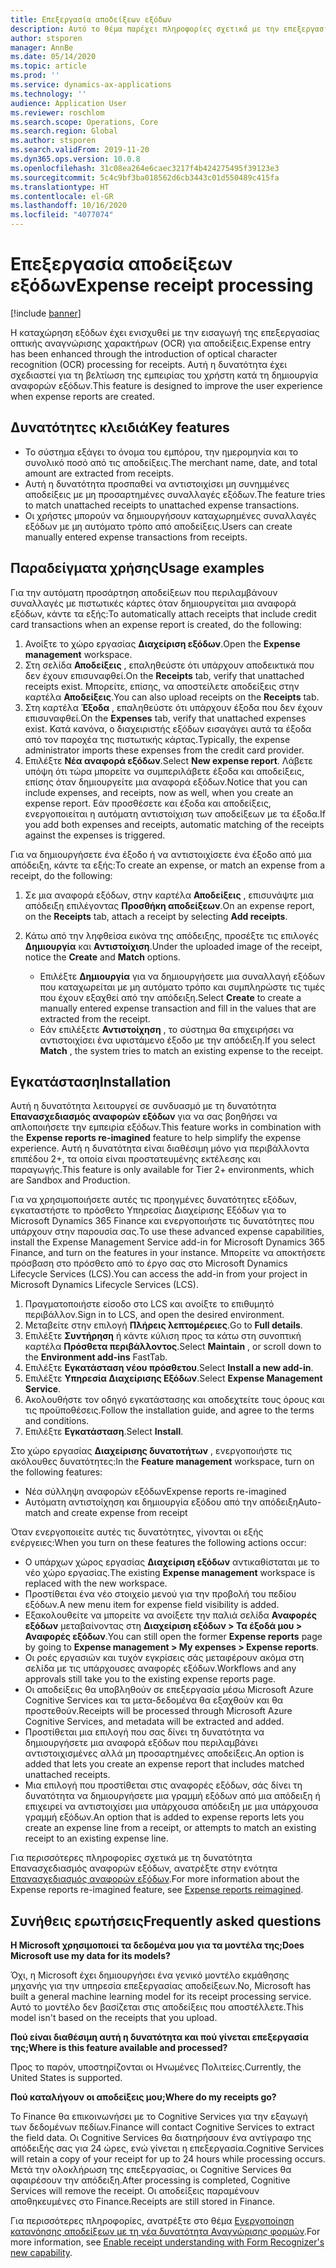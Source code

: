 ```yaml
---
title: Επεξεργασία αποδείξεων εξόδων
description: Αυτό το θέμα παρέχει πληροφορίες σχετικά με την επεξεργασία οπτικής αναγνώρισης χαρακτήρων (OCR) για αποδείξεις. Αυτή η δυνατότητα έχει σχεδιαστεί για τη βελτίωση της εμπειρίας του χρήστη κατά τη δημιουργία αναφορών εξόδων στο Microsoft Dynamics 365 Finance.
author: stsporen
manager: AnnBe
ms.date: 05/14/2020
ms.topic: article
ms.prod: ''
ms.service: dynamics-ax-applications
ms.technology: ''
audience: Application User
ms.reviewer: roschlom
ms.search.scope: Operations, Core
ms.search.region: Global
ms.author: stsporen
ms.search.validFrom: 2019-11-20
ms.dyn365.ops.version: 10.0.8
ms.openlocfilehash: 31c08ea264e6caec3217f4b424275495f39123e3
ms.sourcegitcommit: 5c4c9bf3ba018562d6cb3443c01d550489c415fa
ms.translationtype: HT
ms.contentlocale: el-GR
ms.lasthandoff: 10/16/2020
ms.locfileid: "4077074"
---
```

# <a name="expense-receipt-processing"></a><span data-ttu-id="ad7d4-104">Επεξεργασία αποδείξεων εξόδων</span><span class="sxs-lookup"><span data-stu-id="ad7d4-104">Expense receipt processing</span></span>

[!include [banner](../includes/banner.md)]

<span data-ttu-id="ad7d4-105">Η καταχώρηση εξόδων έχει ενισχυθεί με την εισαγωγή της επεξεργασίας οπτικής αναγνώρισης χαρακτήρων (OCR) για αποδείξεις.</span><span class="sxs-lookup"><span data-stu-id="ad7d4-105">Expense entry has been enhanced through the introduction of optical character recognition (OCR) processing for receipts.</span></span> <span data-ttu-id="ad7d4-106">Αυτή η δυνατότητα έχει σχεδιαστεί για τη βελτίωση της εμπειρίας του χρήστη κατά τη δημιουργία αναφορών εξόδων.</span><span class="sxs-lookup"><span data-stu-id="ad7d4-106">This feature is designed to improve the user experience when expense reports are created.</span></span>

## <a name="key-features"></a><span data-ttu-id="ad7d4-107">Δυνατότητες κλειδιά</span><span class="sxs-lookup"><span data-stu-id="ad7d4-107">Key features</span></span>

- <span data-ttu-id="ad7d4-108">Το σύστημα εξάγει το όνομα του εμπόρου, την ημερομηνία και το συνολικό ποσό από τις αποδείξεις.</span><span class="sxs-lookup"><span data-stu-id="ad7d4-108">The merchant name, date, and total amount are extracted from receipts.</span></span>
- <span data-ttu-id="ad7d4-109">Αυτή η δυνατότητα προσπαθεί να αντιστοιχίσει μη συνημμένες αποδείξεις με μη προσαρτημένες συναλλαγές εξόδων.</span><span class="sxs-lookup"><span data-stu-id="ad7d4-109">The feature tries to match unattached receipts to unattached expense transactions.</span></span>
- <span data-ttu-id="ad7d4-110">Οι χρήστες μπορούν να δημιουργήσουν καταχωρημένες συναλλαγές εξόδων με μη αυτόματο τρόπο από αποδείξεις.</span><span class="sxs-lookup"><span data-stu-id="ad7d4-110">Users can create manually entered expense transactions from receipts.</span></span>

## <a name="usage-examples"></a><span data-ttu-id="ad7d4-111">Παραδείγματα χρήσης</span><span class="sxs-lookup"><span data-stu-id="ad7d4-111">Usage examples</span></span>

<span data-ttu-id="ad7d4-112">Για την αυτόματη προσάρτηση αποδείξεων που περιλαμβάνουν συναλλαγές με πιστωτικές κάρτες όταν δημιουργείται μια αναφορά εξόδων, κάντε τα εξής:</span><span class="sxs-lookup"><span data-stu-id="ad7d4-112">To automatically attach receipts that include credit card transactions when an expense report is created, do the following:</span></span>

  1. <span data-ttu-id="ad7d4-113">Ανοίξτε το χώρο εργασίας **Διαχείριση εξόδων**.</span><span class="sxs-lookup"><span data-stu-id="ad7d4-113">Open the **Expense management** workspace.</span></span>
  2. <span data-ttu-id="ad7d4-114">Στη σελίδα **Αποδείξεις** , επαληθεύστε ότι υπάρχουν αποδεικτικά που δεν έχουν επισυναφθεί.</span><span class="sxs-lookup"><span data-stu-id="ad7d4-114">On the **Receipts** tab, verify that unattached receipts exist.</span></span> <span data-ttu-id="ad7d4-115">Μπορείτε, επίσης, να αποστείλετε αποδείξεις στην καρτέλα **Αποδείξεις**.</span><span class="sxs-lookup"><span data-stu-id="ad7d4-115">You can also upload receipts on the **Receipts** tab.</span></span>
  3. <span data-ttu-id="ad7d4-116">Στη καρτέλα **Έξοδα** , επαληθεύστε ότι υπάρχουν έξοδα που δεν έχουν επισυναφθεί.</span><span class="sxs-lookup"><span data-stu-id="ad7d4-116">On the **Expenses** tab, verify that unattached expenses exist.</span></span> <span data-ttu-id="ad7d4-117">Κατά κανόνα, ο διαχειριστής εξόδων εισαγάγει αυτά τα έξοδα από τον παροχέα της πιστωτικής κάρτας.</span><span class="sxs-lookup"><span data-stu-id="ad7d4-117">Typically, the expense administrator imports these expenses from the credit card provider.</span></span>
  4. <span data-ttu-id="ad7d4-118">Επιλέξτε **Νέα αναφορά εξόδων**.</span><span class="sxs-lookup"><span data-stu-id="ad7d4-118">Select **New expense report**.</span></span> <span data-ttu-id="ad7d4-119">Λάβετε υπόψη ότι τώρα μπορείτε να συμπεριλάβετε έξοδα και αποδείξεις, επίσης όταν δημιουργείτε μια αναφορά εξόδων.</span><span class="sxs-lookup"><span data-stu-id="ad7d4-119">Notice that you can include expenses, and receipts, now as well, when you create an expense report.</span></span> <span data-ttu-id="ad7d4-120">Εάν προσθέσετε και έξοδα και αποδείξεις, ενεργοποιείται η αυτόματη αντιστοίχιση των αποδείξεων με τα έξοδα.</span><span class="sxs-lookup"><span data-stu-id="ad7d4-120">If you add both expenses and receipts, automatic matching of the receipts against the expenses is triggered.</span></span>

<span data-ttu-id="ad7d4-121">Για να δημιουργήσετε ένα έξοδο ή να αντιστοιχίσετε ένα έξοδο από μια απόδειξη, κάντε τα εξής:</span><span class="sxs-lookup"><span data-stu-id="ad7d4-121">To create an expense, or match an expense from a receipt, do the following:</span></span>

  1. <span data-ttu-id="ad7d4-122">Σε μια αναφορά εξόδων, στην καρτέλα **Αποδείξεις** , επισυνάψτε μια απόδειξη επιλέγοντας **Προσθήκη αποδείξεων**.</span><span class="sxs-lookup"><span data-stu-id="ad7d4-122">On an expense report, on the **Receipts** tab, attach a receipt by selecting **Add receipts**.</span></span>
  2. <span data-ttu-id="ad7d4-123">Κάτω από την ληφθείσα εικόνα της απόδειξης, προσέξτε τις επιλογές **Δημιουργία** και **Αντιστοίχιση**.</span><span class="sxs-lookup"><span data-stu-id="ad7d4-123">Under the uploaded image of the receipt, notice the **Create** and **Match** options.</span></span>

      - <span data-ttu-id="ad7d4-124">Επιλέξτε **Δημιουργία** για να δημιουργήσετε μια συναλλαγή εξόδων που καταχωρείται με μη αυτόματο τρόπο και συμπληρώστε τις τιμές που έχουν εξαχθεί από την απόδειξη.</span><span class="sxs-lookup"><span data-stu-id="ad7d4-124">Select **Create** to create a manually entered expense transaction and fill in the values that are extracted from the receipt.</span></span>
      - <span data-ttu-id="ad7d4-125">Εάν επιλέξετε **Αντιστοίχηση** , το σύστημα θα επιχειρήσει να αντιστοιχίσει ένα υφιστάμενο έξοδο με την απόδειξη.</span><span class="sxs-lookup"><span data-stu-id="ad7d4-125">If you select **Match** , the system tries to match an existing expense to the receipt.</span></span>

## <a name="installation"></a><span data-ttu-id="ad7d4-126">Εγκατάσταση</span><span class="sxs-lookup"><span data-stu-id="ad7d4-126">Installation</span></span>

<span data-ttu-id="ad7d4-127">Αυτή η δυνατότητα λειτουργεί σε συνδυασμό με τη δυνατότητα **Επανασχεδιασμός αναφορών εξόδων** για να σας βοηθήσει να απλοποιήσετε την εμπειρία εξόδων.</span><span class="sxs-lookup"><span data-stu-id="ad7d4-127">This feature works in combination with the **Expense reports re-imagined** feature to help simplify the expense experience.</span></span> <span data-ttu-id="ad7d4-128">Αυτή η δυνατότητα είναι διαθέσιμη μόνο για περιβάλλοντα επιπέδου 2+, τα οποία είναι προστατευμένης εκτέλεσης και παραγωγής.</span><span class="sxs-lookup"><span data-stu-id="ad7d4-128">This feature is only available for Tier 2+ environments, which are Sandbox and Production.</span></span>

<span data-ttu-id="ad7d4-129">Για να χρησιμοποιήσετε αυτές τις προηγμένες δυνατότητες εξόδων, εγκαταστήστε το πρόσθετο Υπηρεσίας Διαχείρισης Εξόδων για το Microsoft Dynamics 365 Finance και ενεργοποιήστε τις δυνατότητες που υπάρχουν στην παρουσία σας.</span><span class="sxs-lookup"><span data-stu-id="ad7d4-129">To use these advanced expense capabilities, install the Expense Management Service add-in for Microsoft Dynamics 365 Finance, and turn on the features in your instance.</span></span> <span data-ttu-id="ad7d4-130">Μπορείτε να αποκτήσετε πρόσβαση στο πρόσθετο από το έργο σας στο Microsoft Dynamics Lifecycle Services (LCS).</span><span class="sxs-lookup"><span data-stu-id="ad7d4-130">You can access the add-in from your project in Microsoft Dynamics Lifecycle Services (LCS).</span></span>

1. <span data-ttu-id="ad7d4-131">Πραγματοποιήστε είσοδο στο LCS και ανοίξτε το επιθυμητό περιβάλλον.</span><span class="sxs-lookup"><span data-stu-id="ad7d4-131">Sign in to LCS, and open the desired environment.</span></span>
2. <span data-ttu-id="ad7d4-132">Μεταβείτε στην επιλογή **Πλήρεις λεπτομέρειες**.</span><span class="sxs-lookup"><span data-stu-id="ad7d4-132">Go to **Full details**.</span></span>
3. <span data-ttu-id="ad7d4-133">Επιλέξτε **Συντήρηση** ή κάντε κύλιση προς τα κάτω στη συνοπτική καρτέλα **Πρόσθετα περιβάλλοντος**.</span><span class="sxs-lookup"><span data-stu-id="ad7d4-133">Select **Maintain** , or scroll down to the **Environment add-ins** FastTab.</span></span>
4. <span data-ttu-id="ad7d4-134">Επιλέξτε **Εγκατάσταση νέου πρόσθετου**.</span><span class="sxs-lookup"><span data-stu-id="ad7d4-134">Select **Install a new add-in**.</span></span>
5. <span data-ttu-id="ad7d4-135">Επιλέξτε **Υπηρεσία Διαχείρισης Εξόδων**.</span><span class="sxs-lookup"><span data-stu-id="ad7d4-135">Select **Expense Management Service**.</span></span>
6. <span data-ttu-id="ad7d4-136">Ακολουθήστε τον οδηγό εγκατάστασης και αποδεχτείτε τους όρους και τις προϋποθέσεις.</span><span class="sxs-lookup"><span data-stu-id="ad7d4-136">Follow the installation guide, and agree to the terms and conditions.</span></span>
7. <span data-ttu-id="ad7d4-137">Επιλέξτε **Εγκατάσταση**.</span><span class="sxs-lookup"><span data-stu-id="ad7d4-137">Select **Install**.</span></span>

<span data-ttu-id="ad7d4-138">Στο χώρο εργασίας **Διαχείρισης δυνατοτήτων** , ενεργοποιήστε τις ακόλουθες δυνατότητες:</span><span class="sxs-lookup"><span data-stu-id="ad7d4-138">In the **Feature management** workspace, turn on the following features:</span></span>

- <span data-ttu-id="ad7d4-139">Νέα σύλληψη αναφορών εξόδων</span><span class="sxs-lookup"><span data-stu-id="ad7d4-139">Expense reports re-imagined</span></span>
- <span data-ttu-id="ad7d4-140">Αυτόματη αντιστοίχηση και δημιουργία εξόδου από την απόδειξη</span><span class="sxs-lookup"><span data-stu-id="ad7d4-140">Auto-match and create expense from receipt</span></span>

<span data-ttu-id="ad7d4-141">Όταν ενεργοποιείτε αυτές τις δυνατότητες, γίνονται οι εξής ενέργειες:</span><span class="sxs-lookup"><span data-stu-id="ad7d4-141">When you turn on these features the following actions occur:</span></span>

- <span data-ttu-id="ad7d4-142">Ο υπάρχων χώρος εργασίας **Διαχείριση εξόδων** αντικαθίσταται με το νέο χώρο εργασίας.</span><span class="sxs-lookup"><span data-stu-id="ad7d4-142">The existing **Expense management** workspace is replaced with the new workspace.</span></span>
- <span data-ttu-id="ad7d4-143">Προστίθεται ένα νέο στοιχείο μενού για την προβολή του πεδίου εξόδων.</span><span class="sxs-lookup"><span data-stu-id="ad7d4-143">A new menu item for expense field visibility is added.</span></span>
- <span data-ttu-id="ad7d4-144">Εξακολουθείτε να μπορείτε να ανοίξετε την παλιά σελίδα **Αναφορές εξόδων** μεταβαίνοντας στη **Διαχείριση εξόδων > Τα έξοδά μου > Αναφορές εξόδων**.</span><span class="sxs-lookup"><span data-stu-id="ad7d4-144">You can still open the former **Expense reports** page by going to **Expense management > My expenses > Expense reports**.</span></span>
- <span data-ttu-id="ad7d4-145">Οι ροές εργασιών και τυχόν εγκρίσεις σάς μεταφέρουν ακόμα στη σελίδα με τις υπάρχουσες αναφορές εξόδων.</span><span class="sxs-lookup"><span data-stu-id="ad7d4-145">Workflows and any approvals still take you to the existing expense reports page.</span></span>
- <span data-ttu-id="ad7d4-146">Οι αποδείξεις θα υποβληθούν σε επεξεργασία μέσω Microsoft Azure Cognitive Services και τα μετα-δεδομένα θα εξαχθούν και θα προστεθούν.</span><span class="sxs-lookup"><span data-stu-id="ad7d4-146">Receipts will be processed through Microsoft Azure Cognitive Services, and metadata will be extracted and added.</span></span>
- <span data-ttu-id="ad7d4-147">Προστίθεται μια επιλογή που σας δίνει τη δυνατότητα να δημιουργήσετε μια αναφορά εξόδων που περιλαμβάνει αντιστοιχισμένες αλλά μη προσαρτημένες αποδείξεις.</span><span class="sxs-lookup"><span data-stu-id="ad7d4-147">An option is added that lets you create an expense report that includes matched unattached receipts.</span></span>
- <span data-ttu-id="ad7d4-148">Μια επιλογή που προστίθεται στις αναφορές εξόδων, σάς δίνει τη δυνατότητα να δημιουργήσετε μια γραμμή εξόδων από μια απόδειξη ή επιχειρεί να αντιστοιχίσει μια υπάρχουσα απόδειξη με μια υπάρχουσα γραμμή εξόδων.</span><span class="sxs-lookup"><span data-stu-id="ad7d4-148">An option that is added to expense reports lets you create an expense line from a receipt, or attempts to match an existing receipt to an existing expense line.</span></span>

<span data-ttu-id="ad7d4-149">Για περισσότερες πληροφορίες σχετικά με τη δυνατότητα Επανασχεδιασμός αναφορών εξόδων, ανατρέξτε στην ενότητα [Επανασχεδιασμός αναφορών εξόδων](ExpenseWorkspaceNew.md).</span><span class="sxs-lookup"><span data-stu-id="ad7d4-149">For more information about the Expense reports re-imagined feature, see [Expense reports reimagined](ExpenseWorkspaceNew.md).</span></span>

## <a name="frequently-asked-questions"></a><span data-ttu-id="ad7d4-150">Συνήθεις ερωτήσεις</span><span class="sxs-lookup"><span data-stu-id="ad7d4-150">Frequently asked questions</span></span>

<span data-ttu-id="ad7d4-151">**Η Microsoft χρησιμοποιεί τα δεδομένα μου για τα μοντέλα της;**</span><span class="sxs-lookup"><span data-stu-id="ad7d4-151">**Does Microsoft use my data for its models?**</span></span>

<span data-ttu-id="ad7d4-152">Όχι, η Microsoft έχει δημιουργήσει ένα γενικό μοντέλο εκμάθησης μηχανής για την υπηρεσία επεξεργασίας αποδείξεων.</span><span class="sxs-lookup"><span data-stu-id="ad7d4-152">No, Microsoft has built a general machine learning model for its receipt processing service.</span></span> <span data-ttu-id="ad7d4-153">Αυτό το μοντέλο δεν βασίζεται στις αποδείξεις που αποστέλλετε.</span><span class="sxs-lookup"><span data-stu-id="ad7d4-153">This model isn't based on the receipts that you upload.</span></span>

<span data-ttu-id="ad7d4-154">**Πού είναι διαθέσιμη αυτή η δυνατότητα και πού γίνεται επεξεργασία της;**</span><span class="sxs-lookup"><span data-stu-id="ad7d4-154">**Where is this feature available and processed?**</span></span>

<span data-ttu-id="ad7d4-155">Προς το παρόν, υποστηρίζονται οι Ηνωμένες Πολιτείες.</span><span class="sxs-lookup"><span data-stu-id="ad7d4-155">Currently, the United States is supported.</span></span>

<span data-ttu-id="ad7d4-156">**Πού καταλήγουν οι αποδείξεις μου;**</span><span class="sxs-lookup"><span data-stu-id="ad7d4-156">**Where do my receipts go?**</span></span>

<span data-ttu-id="ad7d4-157">Το Finance θα επικοινωνήσει με το Cognitive Services για την εξαγωγή των δεδομένων πεδίων.</span><span class="sxs-lookup"><span data-stu-id="ad7d4-157">Finance will contact Cognitive Services to extract the field data.</span></span> <span data-ttu-id="ad7d4-158">Οι Cognitive Services θα διατηρήσουν ένα αντίγραφο της απόδειξής σας για 24 ώρες, ενώ γίνεται η επεξεργασία.</span><span class="sxs-lookup"><span data-stu-id="ad7d4-158">Cognitive Services will retain a copy of your receipt for up to 24 hours while processing occurs.</span></span> <span data-ttu-id="ad7d4-159">Μετά την ολοκλήρωση της επεξεργασίας, οι Cognitive Services θα αφαιρέσουν την απόδειξη.</span><span class="sxs-lookup"><span data-stu-id="ad7d4-159">After processing is completed, Cognitive Services will remove the receipt.</span></span> <span data-ttu-id="ad7d4-160">Οι αποδείξεις παραμένουν αποθηκευμένες στο Finance.</span><span class="sxs-lookup"><span data-stu-id="ad7d4-160">Receipts are still stored in Finance.</span></span>

<span data-ttu-id="ad7d4-161">Για περισσότερες πληροφορίες, ανατρέξτε στο θέμα [Ενεργοποίηση κατανόησης αποδείξεων με τη νέα δυνατότητα Αναγνώρισης φορμών](https://azure.microsoft.com/blog/enable-receipt-understanding-with-form-recognizer-s-new-capability/).</span><span class="sxs-lookup"><span data-stu-id="ad7d4-161">For more information, see [Enable receipt understanding with Form Recognizer's new capability](https://azure.microsoft.com/blog/enable-receipt-understanding-with-form-recognizer-s-new-capability/).</span></span>
